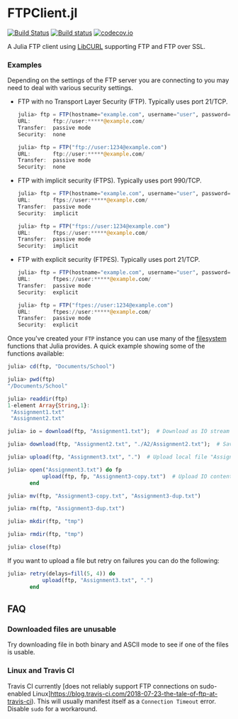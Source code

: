 FTPClient.jl
============

[![Build Status](https://travis-ci.org/invenia/FTPClient.jl.svg?branch=master)](https://travis-ci.org/invenia/FTPClient.jl)
[![Build status](https://ci.appveyor.com/api/projects/status/ko8ama8fh0fgyjvq/branch/master?svg=true)](https://ci.appveyor.com/project/invenia/ftpclient-jl/branch/master)
[![codecov.io](http://codecov.io/github/invenia/FTPClient.jl/coverage.svg)](http://codecov.io/github/invenia/FTPClient.jl)

A Julia FTP client using [LibCURL](https://github.com/JuliaWeb/LibCURL.jl) supporting FTP and FTP over SSL.

### Examples

Depending on the settings of the FTP server you are connecting to you may need to deal with
various security settings.

- FTP with no Transport Layer Security (FTP). Typically uses port 21/TCP.

    ```julia
    julia> ftp = FTP(hostname="example.com", username="user", password="1234")
    URL:       ftp://user:*****@example.com/
    Transfer:  passive mode
    Security:  none

    julia> ftp = FTP("ftp://user:1234@example.com")
    URL:       ftp://user:*****@example.com/
    Transfer:  passive mode
    Security:  none
    ```

- FTP with implicit security (FTPS). Typically uses port 990/TCP.

    ```julia
    julia> ftp = FTP(hostname="example.com", username="user", password="1234", ssl=true, implicit=true)
    URL:       ftps://user:*****@example.com/
    Transfer:  passive mode
    Security:  implicit

    julia> ftp = FTP("ftps://user:1234@example.com")
    URL:       ftps://user:*****@example.com/
    Transfer:  passive mode
    Security:  implicit
    ```

- FTP with explicit security (FTPES). Typically uses port 21/TCP.

    ```julia
    julia> ftp = FTP(hostname="example.com", username="user", password="1234", ssl=true, implicit=false)
    URL:       ftpes://user:*****@example.com/
    Transfer:  passive mode
    Security:  explicit

    julia> ftp = FTP("ftpes://user:1234@example.com")
    URL:       ftpes://user:*****@example.com/
    Transfer:  passive mode
    Security:  explicit
    ```

Once you've created your `FTP` instance you can use many of the [filesystem](https://docs.julialang.org/en/v1/base/file/)
functions that Julia provides. A quick example showing some of the functions available:

```julia
julia> cd(ftp, "Documents/School")

julia> pwd(ftp)
"/Documents/School"

julia> readdir(ftp)
1-element Array{String,1}:
 "Assignment1.txt"
 "Assignment2.txt"

julia> io = download(ftp, "Assignment1.txt");  # Download as IO stream

julia> download(ftp, "Assignment2.txt", "./A2/Assignment2.txt");  # Save file to a specified path

julia> upload(ftp, "Assignment3.txt", ".")  # Upload local file "Assignment3.txt" to FTP server home directory

julia> open("Assignment3.txt") do fp
           upload(ftp, fp, "Assignment3-copy.txt")  # Upload IO content as file "Assignment3-copy.txt" on FTP server
       end

julia> mv(ftp, "Assignment3-copy.txt", "Assignment3-dup.txt")

julia> rm(ftp, "Assignment3-dup.txt")

julia> mkdir(ftp, "tmp")

julia> rmdir(ftp, "tmp")

julia> close(ftp)
```

If you want to upload a file but retry on failures you can do the following:

```julia
julia> retry(delays=fill(5, 4)) do
           upload(ftp, "Assignment3.txt", ".")
       end
```

## FAQ

### Downloaded files are unusable

Try downloading file in both binary and ASCII mode to see if one of the files is usable.

### Linux and Travis CI

Travis CI currently [does not reliably support FTP connections on sudo-enabled Linux]https://blog.travis-ci.com/2018-07-23-the-tale-of-ftp-at-travis-ci).
This will usually manifest itself as a `Connection Timeout` error. Disable `sudo` for a
workaround.
